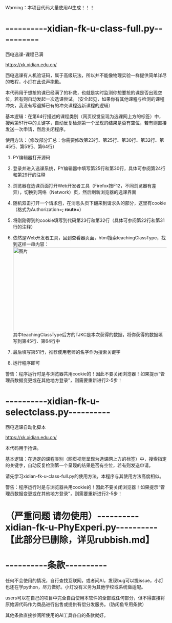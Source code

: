Warning：本项目代码大量使用AI生成！！！




# ----------xidian-fk-u-class-full.py----------

西电选课-课程已满

https://xk.xidian.edu.cn/

西电选课有人机验证码，属于高级玩法，所以并不能像物理实验一样提供简单详尽的教程，小灯在此说声抱歉。

本代码用于想抢的课已经满了的补救，也就是实时监测你想要抢的课是否出现空位，若有则自动发起一次选课尝试。（安全起见，如果你有其他课程与检测的课程冲突，我没有写退掉已有的冲突课程选新课程的逻辑）

基本逻辑：在第64行描述的课程类别（网页视觉呈现为选课网上方的标签）中，搜索第51行中的关键字，自动反复检测第一个呈现的结果是否有空位，若有则直接发送一次申请，然后关闭程序。

使用方法：（修改部分汇总：你需要修改第23行、第25行、第30行、第32行、第45行、第51行、第64行）

1. PY编辑器打开源码

2. 登录并进入选课系统，PY编辑器中填写第25行和第30行，具体可参阅第24行和第29行的注释

3. 浏览器在选课页面打开Web开发者工具（Firefox按F12，不同浏览器有差异），切换到网络（Network）页，然后刷新浏览器的选课界面

4. 随机双击打开一个请求包，在消息头页下翻来到请求头的部分，这里有cookie（格式为Authorization=****; route=****）

5. 将刚刚得到的cookie填写到代码第23行和第32行（具体可参阅第22行和第31行的注释）

6. 依然是Web开发者工具，回到查看器页面，html搜索teachingClassType，找到这样一串内容：<img width="1758" height="262" alt="图片" src="https://github.com/user-attachments/assets/12848f46-444d-4d99-bcf3-6def8fc70113" />其中teachingClassType后方的TJKC是本次获得的数据，将你获得的数据填写到第45行、第64行中

7. 最后填写第51行，推荐使用老师的名字作为搜索关键字

8. 运行程序即可

警告：程序运行时是与浏览器共用cookie的！因此不要关闭浏览器！如果提示“管理员数据变更或在其他地方登录”，则需要重新进行2-5步！



# ----------xidian-fk-u-selectclass.py----------

西电选课自动化脚本

https://xk.xidian.edu.cn/

本代码用于抢课。

基本逻辑：在选定的课程类别（网页视觉呈现为选课网上方的标签）中，搜索指定的关键字，自动反复检测第一个呈现的结果是否有空位，若有则发送申请。

请先学习xidian-fk-u-class-full.py的使用方法，本程序与其使用方法高度相似。

警告：程序运行时是与浏览器共用cookie的！因此不要关闭浏览器！如果提示“管理员数据变更或在其他地方登录”，则需要重新进行2-5步！




# （严重问题 请勿使用）----------xidian-fk-u-PhyExperi.py----------【此部分已删除，详见rubbish.md】



# ----------条款----------

任何不会使用的情况，自行查找互联网，或者问AI，发现bug可以提issue，小灯也还在学python，尽力做好。小灯没有义务为其他学校或系统做适配。

users可以在自己的项目中完全自由使用本软件的全部或任何部分，但不得直接将原始源代码作为商品进行出售或提供有偿分发服务。（防闲鱼专用条款）

其他条款直接参阅所使用的AI工具各自的条款就好。

